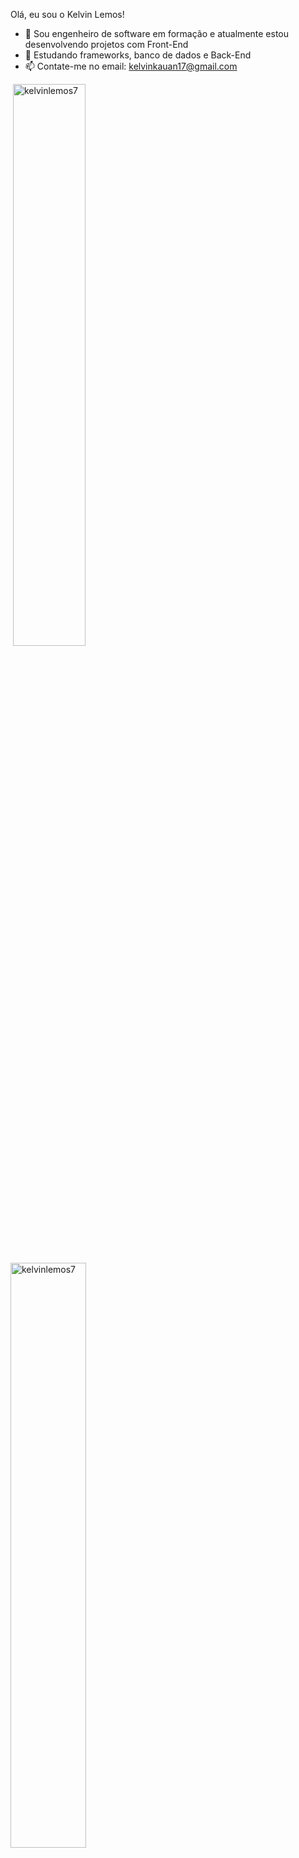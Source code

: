 Olá, eu sou o Kelvin Lemos!

- 🔭 Sou engenheiro de software em formação e atualmente estou desenvolvendo projetos com Front-End
- 🌱 Estudando frameworks, banco de dados e Back-End
- 📫 Contate-me no email: kelvinkauan17@gmail.com

<p>&nbsp;<img width="48%" src="https://github-readme-stats.vercel.app/api?username=kelvinlemos7&show_icons=true&theme=dark&locale=en" alt="kelvinlemos7" /></p>
<p><img width="49%" src="https://github-readme-stats.vercel.app/api/top-langs?username=kelvinlemos7&show_icons=true&theme=dark&locale=en&layout=compact" alt="kelvinlemos7" /></p>


<div style="display: inline_block"><br>
 <img align="center" alt="Kelvin-HTML" height="30" width="40" src="https://cdn.jsdelivr.net/gh/devicons/devicon@latest/icons/html5/html5-plain.svg" />
 <img align="center" alt="Kelvin-CSS" height="30" width="40" src="https://cdn.jsdelivr.net/gh/devicons/devicon@latest/icons/css3/css3-plain.svg" />
 <img align="center" alt="Kelvin-JAVASCRIPT" height="30" width="40" src="https://cdn.jsdelivr.net/gh/devicons/devicon@latest/icons/javascript/javascript-original.svg" />
 <img align="center" alt="Kelvin-MySQL" height="30" width="40" src="https://cdn.jsdelivr.net/gh/devicons/devicon@latest/icons/mysql/mysql-original.svg" />
 <img align="center" alt="Kelvin-Python" height="30" width="40" src="https://cdn.jsdelivr.net/gh/devicons/devicon@latest/icons/python/python-original.svg" />
          
</div>

##
<div>
<a href="kelvinkauan17@gmail.com"><img src="https://img.shields.io/badge/Gmail-D14836?style=for-the-badge&logo=gmail&logoColor=white" target="_blank"></a>
<a href="https://www.instagram.com/klemos__/"target="_blank"><img src="https://img.shields.io/badge/Instagram-E4405F?style=for-the-badge&logo=instagram&logoColor=white" target="_blank"></a>
<a href="https://www.linkedin.com/in/kelvin-kauan-09093a298/" target="_blank"><img src="https://img.shields.io/badge/LinkedIn-0077B5?style=for-the-badge&logo=linkedin&logoColor=white"></a>
</div>
          
          
          
   
          
          
          
